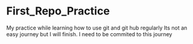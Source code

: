 # First_Repo_Practice
My practice while learning how to use git and git hub regularly
Its not an easy journey but I will finish.
I need to be commited to this journey
